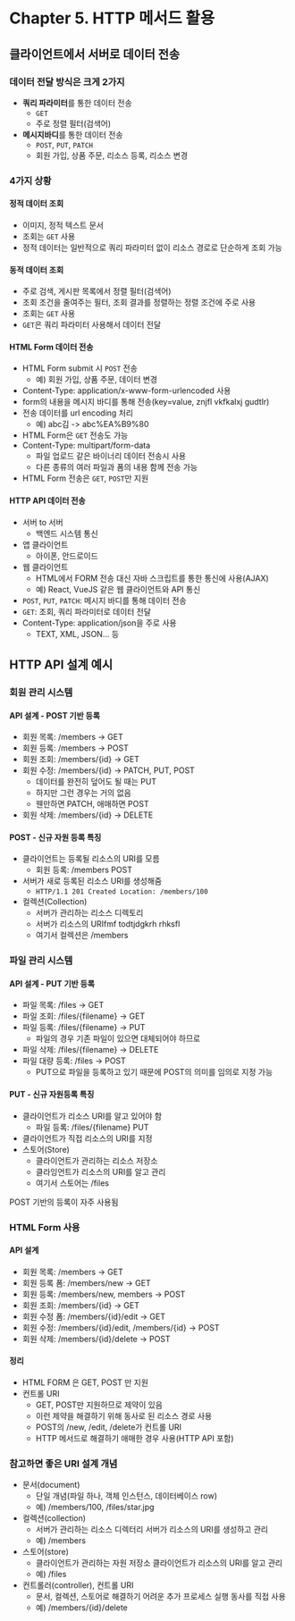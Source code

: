 # Chapter 5. HTTP 메서드 활용

## 클라이언트에서 서버로 데이터 전송

### 데이터 전달 방식은 크게 2가지

- **쿼리 파라미터**를 통한 데이터 전송
  - `GET`
  - 주로 정렬 필터(검색어)
- **메시지바디**를 통한 데이터 전송
  - `POST`, `PUT`, `PATCH`
  - 회원 가입, 상품 주문, 리소스 등록, 리소스 변경

### 4가지 상황

#### 정적 데이터 조회

- 이미지, 정적 텍스트 문서
- 조회는 `GET` 사용
- 정적 데이터는 일반적으로 쿼리 파라미터 없이 리소스 경로로 단순하게 조회 가능

#### 동적 데이터 조회

- 주로 검색, 게시판 목록에서 정렬 필터(검색어)
- 조회 조건을 줄여주는 필터, 조회 결과를 정렬하는 정렬 조건에 주로 사용
- 조회는 `GET` 사용
- `GET`은 쿼리 파라미터 사용해서 데이터 전달

#### HTML Form 데이터 전송

- HTML Form submit 시 `POST` 전송
  - 예) 회원 가입, 상품 주문, 데이터 변경
- Content-Type: application/x-www-form-urlencoded 사용
- form의 내용을 메시지 바디를 통해 전송(key=value, znjfl vkfkalxj gudtlr)
- 전송 데이터를 url encoding 처리
  - 예) abc김 -> abc%EA%B9%80
- HTML Form은 `GET` 전송도 가능
- Content-Type: multipart/form-data
  - 파일 업로드 같은 바이너리 데이터 전송시 사용
  - 다른 종류의 여러 파일과 폼의 내용 함께 전송 가능
- HTML Form 전송은 `GET`, `POST`만 지원

#### HTTP API 데이터 전송

- 서버 to 서버
  - 백엔드 시스템 통신
- 앱 클라이언트
  - 아이폰, 안드로이드
- 웹 클라이언트
  - HTML에서 FORM 전송 대신 자바 스크립트를 통한 통신에 사용(AJAX)
  - 예) React, VueJS 같은 웹 클라이언트와 API 통신
- `POST`, `PUT`, `PATCH`: 메시지 바디를 통해 데이터 전송
- `GET`: 조회, 쿼리 파라미터로 데이터 전달
- Content-Type: application/json을 주로 사용
  - TEXT, XML, JSON... 등

## HTTP API 설계 예시

### 회원 관리 시스템

#### API 설계 - POST 기반 등록

- 회원 목록: /members -> GET
- 회원 등록: /members -> POST
- 회원 조회: /members/{id} -> GET
- 회원 수정: /members/{id} -> PATCH, PUT, POST
  - 데이터를 완전히 덮어도 될 때는 PUT
  - 하지만 그런 경우는 거의 없음
  - 웬만하면 PATCH, 애매하면 POST
- 회원 삭제: /members/{id} -> DELETE

#### POST - 신규 자원 등록 특징

- 클라이언트는 등록될 리소스의 URI를 모름
  - 회원 등록: /members POST
- 서버가 새로 등록된 리소스 URI를 생성해줌
  - `HTTP/1.1 201 Created Location: /members/100`
- 컬렉션(Collection)
  - 서버가 관리하는 리소스 디렉토리
  - 서버가 리소스의 URIfmf todtjdgkrh rhksfl
  - 여기서 컬렉션은 /members

### 파일 관리 시스템

#### API 설계 - PUT 기반 등록

- 파일 목록: /files -> GET
- 파일 조회: /files/{filename} -> GET
- 파일 등록: /files/{filename} -> PUT
  - 파일의 경우 기존 파일이 있으면 대체되어야 하므로
- 파일 삭제: /files/{filename} -> DELETE
- 파일 대량 등록: /files -> POST
  - PUT으로 파일을 등록하고 있기 때문에 POST의 의미를 임의로 지정 가능

#### PUT - 신규 자원등록 특징

- 클라이언트가 리소스 URI를 알고 있어야 함
  - 파일 등록: /files/{filename} PUT
- 클라이언트가 직접 리소스의 URI를 지정
- 스토어(Store)
  - 클라이언트가 관리하는 리소스 저장소
  - 클라잉언트가 리소스의 URI를 알고 관리
  - 여기서 스토어는 /files

POST 기반의 등록이 자주 사용됨

### HTML Form 사용

#### API 설계

- 회원 목록: /members -> GET
- 회원 등록 폼: /members/new -> GET
- 회원 등록: /members/new, members -> POST
- 회원 조회: /members/{id} -> GET
- 회원 수정 폼: /members/{id}/edit -> GET
- 회원 수정: /members/{id}/edit, /members/{id} -> POST
- 회원 삭제: /members/{id}/delete -> POST

#### 정리

- HTML FORM 은 GET, POST 만 지원
- 컨트롤 URI
  - GET, POST만 지원하므로 제약이 있음
  - 이런 제약을 해결하기 위해 동사로 된 리소스 경로 사용
  - POST의 /new, /edit, /delete가 컨트롤 URI
  - HTTP 메서드로 해결하기 애매한 경우 사용(HTTP API 포함)

### 참고하면 좋은 URI 설계 개념

- 문서(document)
  - 단일 개념(파일 하나, 객체 인스턴스, 데이터베이스 row)
  - 예) /members/100, /files/star.jpg 
- 컬렉션(collection)
  - 서버가 관리하는 리소스 디렉터리 서버가 리소스의 URI를 생성하고 관리 
  - 예) /members
- 스토어(store)
  - 클라이언트가 관리하는 자원 저장소 클라이언트가 리소스의 URI를 알고 관리 
  - 예) /files
- 컨트롤러(controller), 컨트롤 URI
  - 문서, 컬렉션, 스토어로 해결하기 어려운 추가 프로세스 실행 동사를 직접 사용
  - 예) /members/{id}/delete
